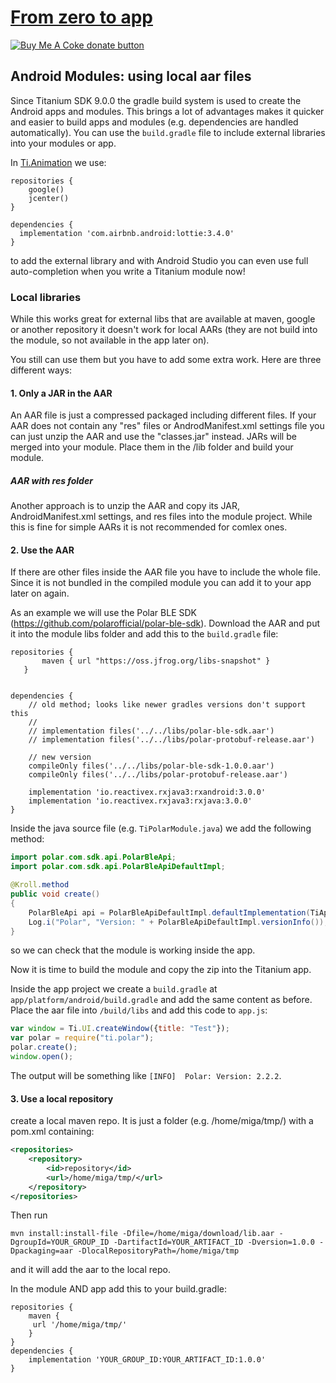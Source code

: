 # [From zero to app](https://github.com/m1ga/from_zero_to_app)

<span class="badge-buymeacoffee"><a href="https://www.buymeacoffee.com/miga" title="donate"><img src="https://img.shields.io/badge/buy%20me%20a%20coke-donate-orange.svg" alt="Buy Me A Coke donate button" /></a></span>

## Android Modules: using local aar files

Since Titanium SDK 9.0.0 the gradle build system is used to create the Android apps and modules.
This brings a lot of advantages makes it quicker and easier to build apps and modules (e.g. dependencies are handled automatically). You can use the `build.gradle` file to include external libraries into your modules or app.

In <a href="https://github.com/m1ga/ti.animation">Ti.Animation</a> we use:

```
repositories {
	google()
	jcenter()
}

dependencies {
  implementation 'com.airbnb.android:lottie:3.4.0'
}
```
to add the external library and with Android Studio you can even use full auto-completion when you write a Titanium module now!


### Local libraries

While this works great for external libs that are available at maven, google or another repository it doesn't work for local AARs (they are not build into the module, so not available in the app later on).

You still can use them but you have to add some extra work. Here are three different ways:

#### 1. Only a JAR in the AAR

An AAR file is just a compressed packaged including different files. If your AAR does not contain any "res" files or AndrodManifest.xml settings file you can just unzip the AAR and use the "classes.jar" instead. JARs will be merged into your module. Place them in the /lib folder and build your module.

##### AAR with res folder
Another approach is to unzip the AAR and copy its JAR, AndroidManifest.xml settings, and res files into the module project. While this is fine for simple AARs it is not recommended for comlex ones.

#### 2. Use the AAR

If there are other files inside the AAR file you have to include the whole file. Since it is not bundled in the compiled module you can add it to your app later on again.

As an example we will use the Polar BLE SDK (https://github.com/polarofficial/polar-ble-sdk). Download the AAR and put it into the module libs folder and add this to the `build.gradle` file:

```
repositories {
       maven { url "https://oss.jfrog.org/libs-snapshot" }
   }


dependencies {
    // old method; looks like newer gradles versions don't support this
    //
    // implementation files('../../libs/polar-ble-sdk.aar')
    // implementation files('../../libs/polar-protobuf-release.aar')

    // new version
    compileOnly files('../../libs/polar-ble-sdk-1.0.0.aar')
    compileOnly files('../../libs/polar-protobuf-release.aar')

    implementation 'io.reactivex.rxjava3:rxandroid:3.0.0'
    implementation 'io.reactivex.rxjava3:rxjava:3.0.0'
}
```

Inside the java source file (e.g. `TiPolarModule.java`) we add the following method:

```java
import polar.com.sdk.api.PolarBleApi;
import polar.com.sdk.api.PolarBleApiDefaultImpl;

@Kroll.method
public void create()
{
	PolarBleApi api = PolarBleApiDefaultImpl.defaultImplementation(TiApplication.getAppCurrentActivity(), PolarBleApi.FEATURE_HR);
	Log.i("Polar", "Version: " + PolarBleApiDefaultImpl.versionInfo());
}
```
so we can check that the module is working inside the app.

Now it is time to build the module and copy the zip into the Titanium app.


Inside the app project we create a `build.gradle` at `app/platform/android/build.gradle` and add the same content as before.
Place the aar file into `/build/libs` and add this code to `app.js`:

```javascript
var window = Ti.UI.createWindow({title: "Test"});
var polar = require("ti.polar");
polar.create();
window.open();
```

The output will be something like `[INFO]  Polar: Version: 2.2.2`.

#### 3. Use a local repository

create a local maven repo. It is just a folder (e.g. /home/miga/tmp/) with a pom.xml containing:
```xml
<repositories>
    <repository>
        <id>repository</id>
        <url>/home/miga/tmp/</url>
    </repository>
</repositories>
```

Then run

```
mvn install:install-file -Dfile=/home/miga/download/lib.aar -DgroupId=YOUR_GROUP_ID -DartifactId=YOUR_ARTIFACT_ID -Dversion=1.0.0 -Dpackaging=aar -DlocalRepositoryPath=/home/miga/tmp
```

and it will add the aar to the local repo.

In the module AND app add this to your build.gradle:
```
repositories {
    maven {
     url '/home/miga/tmp/'
    }
}
dependencies {
    implementation 'YOUR_GROUP_ID:YOUR_ARTIFACT_ID:1.0.0'
}
```
